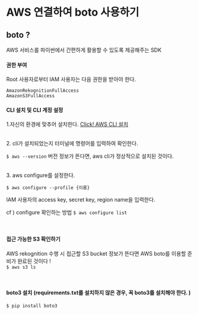 # AWS 연결하여 boto 사용하기

## boto ?
AWS 서비스를 파이썬에서 간편하게 활용할 수 있도록 제공해주는 SDK

#### 권한 부여 
Root 사용자로부터 IAM 사용자는 다음 권한을 받아야 한다. 

```
AmazonRekognitionFullAccess
AmazonS3FullAccess 
```


#### CLI 설치 및 CLI 계정 설정 

1.자신의 환경에 맞추어 설치한다.
[Click! AWS CLI 설치](https://docs.aws.amazon.com/ko_kr/cli/latest/userguide/install-cliv2.html)


<br />
2. cli가 설치되었는지 터미널에 명령어를 입력하여 확인한다.

`$ aws --version`
버전 정보가 뜬다면, aws cli가 정상적으로 설치된 것이다. 

<br />
3. aws configure를 설정한다.

`$ aws configure --profile {이름}`
  
IAM 사용자의 access key, secret key, region name을 입력한다. 

cf ) configure 확인하는 방법 
`$ aws configure list`

<br />

#### 접근 가능한 S3 확인하기
AWS rekognition 수행 시 접근할 S3 bucket 정보가 뜬다면 AWS boto를 이용할 준비가 완료된 것이다 !  
`$ aws s3 ls`

<br />

#### boto3 설치 (requirements.txt를 설치하지 않은 경우, 꼭 boto3를 설치해야 한다. )
`$ pip install boto3`